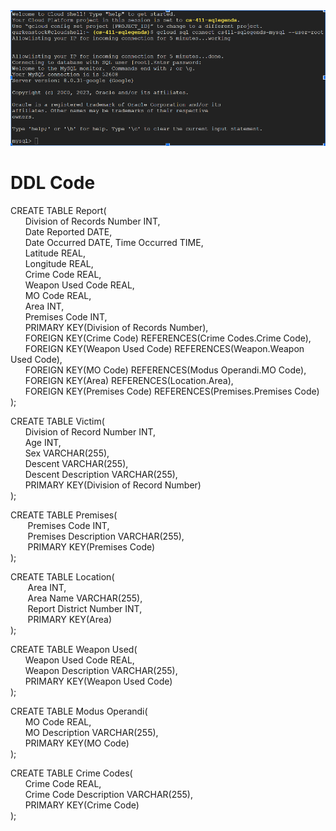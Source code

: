 <img src="GCPConnection.PNG">

# DDL Code
CREATE TABLE Report(\
   &nbsp;&nbsp;&nbsp;&nbsp;&nbsp;&nbsp;Division of Records Number INT,\
   &nbsp;&nbsp;&nbsp;&nbsp;&nbsp;&nbsp;Date Reported DATE,\
   &nbsp;&nbsp;&nbsp;&nbsp;&nbsp;&nbsp;Date Occurred DATE, Time Occurred TIME,\
   &nbsp;&nbsp;&nbsp;&nbsp;&nbsp;&nbsp;Latitude REAL,\
   &nbsp;&nbsp;&nbsp;&nbsp;&nbsp;&nbsp;Longitude REAL,  
   &nbsp;&nbsp;&nbsp;&nbsp;&nbsp;&nbsp;Crime Code REAL,\
   &nbsp;&nbsp;&nbsp;&nbsp;&nbsp;&nbsp;Weapon Used Code REAL,\
   &nbsp;&nbsp;&nbsp;&nbsp;&nbsp;&nbsp;MO Code REAL,\
   &nbsp;&nbsp;&nbsp;&nbsp;&nbsp;&nbsp;Area INT,  
   &nbsp;&nbsp;&nbsp;&nbsp;&nbsp;&nbsp;Premises Code INT,  
   &nbsp;&nbsp;&nbsp;&nbsp;&nbsp;&nbsp;PRIMARY KEY(Division of Records Number),  
   &nbsp;&nbsp;&nbsp;&nbsp;&nbsp;&nbsp;FOREIGN KEY(Crime Code) REFERENCES(Crime Codes.Crime Code), \
   &nbsp;&nbsp;&nbsp;&nbsp;&nbsp;&nbsp;FOREIGN KEY(Weapon Used Code) REFERENCES(Weapon.Weapon Used Code),\
   &nbsp;&nbsp;&nbsp;&nbsp;&nbsp;&nbsp;FOREIGN KEY(MO Code) REFERENCES(Modus Operandi.MO Code), \
   &nbsp;&nbsp;&nbsp;&nbsp;&nbsp;&nbsp;FOREIGN KEY(Area) REFERENCES(Location.Area), \
   &nbsp;&nbsp;&nbsp;&nbsp;&nbsp;&nbsp;FOREIGN KEY(Premises Code) REFERENCES(Premises.Premises Code)\
);


CREATE TABLE Victim(\
   &nbsp;&nbsp;&nbsp;&nbsp;&nbsp;&nbsp;Division of Record Number INT, \
   &nbsp;&nbsp;&nbsp;&nbsp;&nbsp;&nbsp;Age INT,\
   &nbsp;&nbsp;&nbsp;&nbsp;&nbsp;&nbsp;Sex VARCHAR(255), \
   &nbsp;&nbsp;&nbsp;&nbsp;&nbsp;&nbsp;Descent VARCHAR(255), \
   &nbsp;&nbsp;&nbsp;&nbsp;&nbsp;&nbsp;Descent Description VARCHAR(255),  
   &nbsp;&nbsp;&nbsp;&nbsp;&nbsp;&nbsp;PRIMARY KEY(Division of Record Number)\
);


CREATE TABLE Premises(\
   &nbsp;&nbsp;&nbsp;&nbsp;&nbsp;&nbsp; Premises Code INT,\
   &nbsp;&nbsp;&nbsp;&nbsp;&nbsp;&nbsp; Premises Description VARCHAR(255),  
   &nbsp;&nbsp;&nbsp;&nbsp;&nbsp;&nbsp; PRIMARY KEY(Premises Code)\
);


CREATE TABLE Location(\
   &nbsp;&nbsp;&nbsp;&nbsp;&nbsp;&nbsp; Area INT,  
   &nbsp;&nbsp;&nbsp;&nbsp;&nbsp;&nbsp; Area Name VARCHAR(255),\
   &nbsp;&nbsp;&nbsp;&nbsp;&nbsp;&nbsp; Report District Number INT,  
   &nbsp;&nbsp;&nbsp;&nbsp;&nbsp;&nbsp; PRIMARY KEY(Area)\
);


CREATE TABLE Weapon Used(\
    &nbsp;&nbsp;&nbsp;&nbsp;&nbsp;&nbsp;Weapon Used Code REAL,   
    &nbsp;&nbsp;&nbsp;&nbsp;&nbsp;&nbsp;Weapon Description VARCHAR(255),  
    &nbsp;&nbsp;&nbsp;&nbsp;&nbsp;&nbsp;PRIMARY KEY(Weapon Used Code)\
);


CREATE TABLE Modus Operandi(\
    &nbsp;&nbsp;&nbsp;&nbsp;&nbsp;&nbsp;MO Code REAL,  
    &nbsp;&nbsp;&nbsp;&nbsp;&nbsp;&nbsp;MO Description VARCHAR(255),  
    &nbsp;&nbsp;&nbsp;&nbsp;&nbsp;&nbsp;PRIMARY KEY(MO Code)  
);


CREATE TABLE Crime Codes(\
    &nbsp;&nbsp;&nbsp;&nbsp;&nbsp;&nbsp;Crime Code REAL,  
    &nbsp;&nbsp;&nbsp;&nbsp;&nbsp;&nbsp;Crime Code Description VARCHAR(255), \
    &nbsp;&nbsp;&nbsp;&nbsp;&nbsp;&nbsp;PRIMARY KEY(Crime Code)\
);
